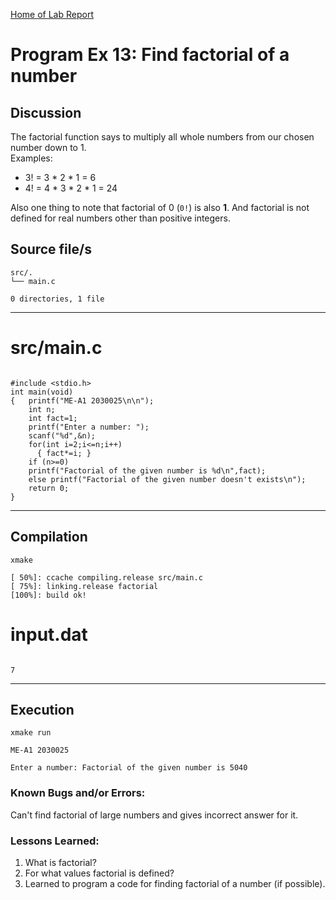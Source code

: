 [Home of Lab Report](../lab.html)

# Program Ex 13: Find factorial of a number

## Discussion

The factorial function says to multiply all whole numbers from our chosen number down to 1.  
Examples:
  
- 3! = 3 * 2 * 1 = 6
- 4! = 4 * 3 * 2 * 1 = 24

Also one thing to note that factorial of 0 (`0!`) is also **1**. And factorial is not defined for real numbers other than positive integers.

## Source file/s

```
src/.
└── main.c

0 directories, 1 file
```

---


# src/main.c

```

#include <stdio.h>
int main(void)
{   printf("ME-A1 2030025\n\n");
    int n;
    int fact=1; 
    printf("Enter a number: ");
    scanf("%d",&n);
    for(int i=2;i<=n;i++)
      { fact*=i; } 
    if (n>=0)
    printf("Factorial of the given number is %d\n",fact); 
    else printf("Factorial of the given number doesn't exists\n"); 
    return 0;
}

```

---

## Compilation

```
xmake

[ 50%]: ccache compiling.release src/main.c
[ 75%]: linking.release factorial
[100%]: build ok!

```

# input.dat

```

7

```

---


## Execution
```
xmake run

ME-A1 2030025

Enter a number: Factorial of the given number is 5040

```

### Known Bugs and/or Errors:

Can't find factorial of large numbers and gives incorrect answer for it.

### Lessons Learned:

1. What is factorial?
2. For what values factorial is defined?
3. Learned to program a code for finding factorial of a number (if possible).

